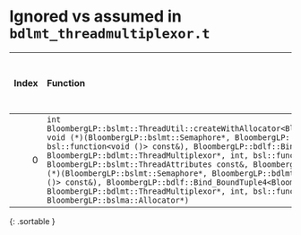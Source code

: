 # Ignored vs assumed in `bdlmt_threadmultiplexor.t`

<script src="../sorttable.js"></script>
|   Index | Function                                                                                                                                                                                                                                                                                                                                                                                                                                                                                                                                                                                                                                                                                                                                                                                               |   Difference in number of lines |   Function size difference in bytes | Disassembly                                                             |   Number of lines in assumed build | Number of bytes in assumed build   |   Number of lines in ignored build | Number of bytes in ignored build   |
|--------:|:-------------------------------------------------------------------------------------------------------------------------------------------------------------------------------------------------------------------------------------------------------------------------------------------------------------------------------------------------------------------------------------------------------------------------------------------------------------------------------------------------------------------------------------------------------------------------------------------------------------------------------------------------------------------------------------------------------------------------------------------------------------------------------------------------------|--------------------------------:|------------------------------------:|:------------------------------------------------------------------------|-----------------------------------:|:-----------------------------------|-----------------------------------:|:-----------------------------------|
|       0 | `int BloombergLP::bslmt::ThreadUtil::createWithAllocator<BloombergLP::bdlf::Bind<BloombergLP::bslmf::Nil, void (*)(BloombergLP::bslmt::Semaphore*, BloombergLP::bdlmt::ThreadMultiplexor*, int, bsl::function<void ()> const&), BloombergLP::bdlf::Bind_BoundTuple4<BloombergLP::bslmt::Semaphore*, BloombergLP::bdlmt::ThreadMultiplexor*, int, bsl::function<void ()> > > >(unsigned long*, BloombergLP::bslmt::ThreadAttributes const&, BloombergLP::bdlf::Bind<BloombergLP::bslmf::Nil, void (*)(BloombergLP::bslmt::Semaphore*, BloombergLP::bdlmt::ThreadMultiplexor*, int, bsl::function<void ()> const&), BloombergLP::bdlf::Bind_BoundTuple4<BloombergLP::bslmt::Semaphore*, BloombergLP::bdlmt::ThreadMultiplexor*, int, bsl::function<void ()> > > const&, BloombergLP::bslma::Allocator*)` |                              -8 |                                 -32 | [Assumed](0.assume.s.txt), [Ignored](0.none.s.txt), [Diff](0.diff.html) |                                464 | 4,226,320                          |                                496 | 4,226,320                          |
{: .sortable }
